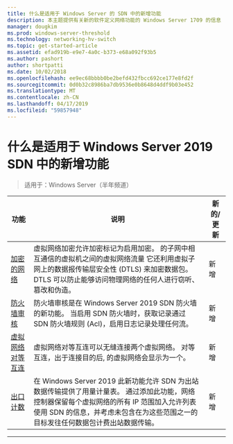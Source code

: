 ```yaml
---
title: 什么是适用于 Windows Server 的 SDN 中的新增功能
description: 本主题提供有关新的软件定义网络功能的 Windows Server 1709 的信息
manager: dougkim
ms.prod: windows-server-threshold
ms.technology: networking-hv-switch
ms.topic: get-started-article
ms.assetid: efad919b-e9e7-4a0c-b373-e68a092f93b5
ms.author: pashort
author: shortpatti
ms.date: 10/02/2018
ms.openlocfilehash: ee9ec68bbbb0be2befd432fbcc692ce177e8fd2f
ms.sourcegitcommit: 0d0b32c8986ba7db9536e0b8648d4ddf9b03e452
ms.translationtype: MT
ms.contentlocale: zh-CN
ms.lasthandoff: 04/17/2019
ms.locfileid: "59857948"
---
```

# <a name="whats-new-in-sdn-for-windows-server-2019"></a>什么是适用于 Windows Server 2019 SDN 中的新增功能

>适用于：Windows Server（半年频道）


| **功能** | **说明** | **新的/更新** | 
| --- | --- | --- |
|[加密的网络](vnet-encryption/sdn-vnet-encryption.md) |虚拟网络加密允许加密标记为启用加密。 的子网中相互通信的虚拟机之间的虚拟网络流量 它还利用虚拟子网上的数据报传输层安全性 (DTLS) 来加密数据包。 DTLS 可以防止能够访问物理网络的任何人进行窃听、篡改和伪造。 |新增 |
|[防火墙审核](security/sdn-firewall-auditing.md) |防火墙审核是在 Windows Server 2019 SDN 防火墙的新功能。 当启用 SDN 防火墙时，获取记录通过 SDN 防火墙规则 (Acl)，启用日志记录处理任何流。 |新增 |
|[虚拟网络对等互连](vnet-peering/sdn-vnet-peering.md) |虚拟网络对等互连可以无缝连接两个虚拟网络。 对等互连，出于连接目的后, 的虚拟网络会显示为一个。  |新增 |
|[出口计数](manage/sdn-egress.md) |在 Windows Server 2019 此新功能允许 SDN 为出站数据传输提供了用量计量表。 通过添加此功能，网络控制器保留每个虚拟网络的所有 IP 范围加入允许列表使用 SDN 的信息，并考虑未包含在为这些范围之一的目标发往任何数据包计费出站数据传输。 |新增 |
---



